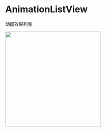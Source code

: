 # AnimationListView
动画效果列表

<img width="300" src="https://raw.githubusercontent.com/wailovet/AnimationListView/master/0.gif"/>


